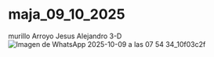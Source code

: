 # maja_09_10_2025
murillo Arroyo Jesus Alejandro
3-D
![Imagen de WhatsApp 2025-10-09 a las 07 54 34_10f03c2f](https://github.com/user-attachments/assets/5013b3b3-1a56-4bca-92f6-7824f731c0c2)
